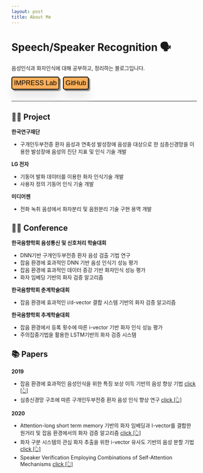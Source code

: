 ```yaml
---
layout: post
title: About Me
---
```


# **Speech/Speaker Recognition** 🗣

음성인식과 화자인식에 대해 공부하고, 정리하는 블로그입니다.

<html>
<head>
<title>Button Test</title>
  <style>
    #test_btn1{
      font-size: 18px;
      border-top-left-radius: 5px;
      border-bottom-left-radius: 5px;
      border-top-right-radius: 5px;
      border-bottom-right-radius: 5px;
      margin-right:-4px; }
    #test_btn2{
      font-size: 18px;
      border-top-left-radius: 5px;
      border-bottom-left-radius: 5px;
      border-top-right-radius: 5px;
      border-bottom-right-radius: 5px;
      margin-left:10px; }
    #btn_group button{
      border: 2px solid black;
      background-color: #FFAF5A;
      box-shadow: 4px 4px 1px #8C8C8C, 0 22px 22px 0 #EAEAEA;
      padding: 5px; }
    #btn_group button:hover{
      color:white;
      background-color: #FE8300; }
  </style>
</head>
<body>
  <div id="btn_group">
    <button id="test_btn1" onclick="window.open('http://impress.inu.ac.kr/')">IMPRESS Lab</button>
    <button id="test_btn2" onclick="window.open('https://github.com/arabae/arabae.github.io')">GitHub</button>
    </div>
</body>
</html>

<br/>

---

## 👩‍💻 Project

**한국연구재단**

- 구개인두부전증 환자 음성과 연축성 발성장애 음성을 대상으로 한 심층신경망을 이용한 발성장애 음성의 진단 지표 및 인식 기술 개발

**LG 전자**

- 기동어 발화 데이터를 이용한 화자 인식기술 개발
- 사용자 정의 기동어 인식 기술 개발

**미디어젠**

- 전화 녹취 음성에서 화자분리 및 음원분리 기술 구현 용역 개발  


## 👩‍🏫 Conference

**한국음향학회 음성통신 및 신호처리 학술대회**

- DNN기반 구개인두부전증 환자 음성 검출 기법 연구
- 잡음 환경에 효과적인 DNN 기반 음성 인식기 성능 평가
- 잡음 환경에 효과적인 데이터 증강 기반 화자인식 성능 평가
- 화자 임베딩 기반의 화자 검증 알고리즘

**한국음향학회 춘계학술대회**

- 잡음 환경에 효과적인 i/d-vector 결합 시스템 기반의 화자 검증 알고리즘

**한국음향학회 추계학술대회**

- 잡음 환경에서 등록 횟수에 따른 i-vector 기반 화자 인식 성능 평가
- 주의집중기법을 활용한 LSTM기반의 화자 검증 시스템  


## 📚 Papers

**2019**

- 잡음 환경에 효과적인 음성인식을 위한 특징 보상 이득 기반의 음성 향상 기법 [click [👆]](http://www.jask.or.kr/articles/xml/LPLB/)
- 심층신경망 구조에 따른 구개인두부전증 환자 음성 인식 향상 연구 [click [👆]](http://www.jask.or.kr/articles/xml/zWwq/)

**2020**

- Attention-long short term memory 기반의 화자 임베딩과 I-vector를 결합한 원거리 및 잡음 환경에서의 화자 검증 알고리즘 [click [👆]](http://www.jask.or.kr/articles/xml/BD7j/)
- 화자 구분 시스템의 관심 화자 추출을 위한 i-vector 유사도 기반의 음성 분할 기법 [click [👆]](http://www.jask.or.kr/articles/xml/GkPm/)
- Speaker Verification Employing Combinations of Self-Attention Mechanisms [click [👆]](https://www.mdpi.com/2079-9292/9/12/2201/htm/)
